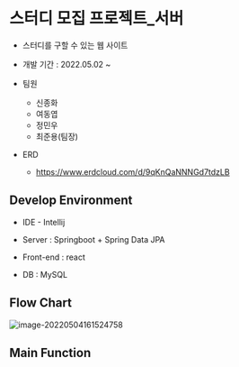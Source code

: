 # 스터디 모집 프로젝트_서버

- 스터디를 구할 수 있는 웹 사이트

- 개발 기간 : 2022.05.02 ~

- 팀원
  - 신종화
  - 여동엽
  - 정민우
  - 최준용(팀장)
- ERD
  - https://www.erdcloud.com/d/9qKnQaNNNGd7tdzLB



## Develop Environment

- IDE - Intellij
- Server : Springboot + Spring Data JPA
- Front-end : react

- DB : MySQL



## Flow Chart

![image-20220504161524758](https://user-images.githubusercontent.com/55189658/166639055-19f8c146-4eb5-4fb8-a63b-951d5edbec47.png)



## Main Function





